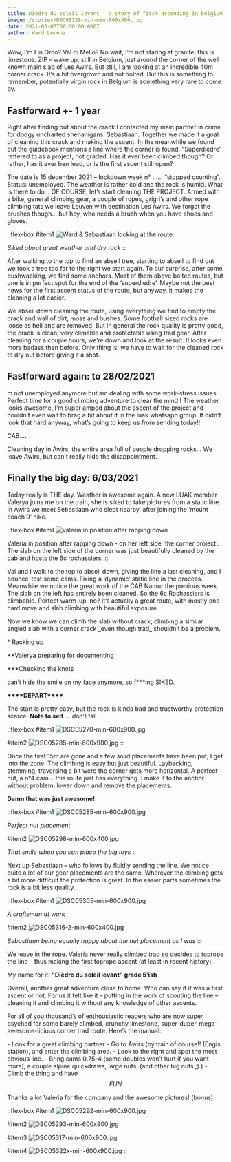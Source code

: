 ```yaml
---
title: Diedre du soleil levant - a story of first ascending in belgium
image: /stories/DSC05328-min-min-600x400.jpg
date: 2021-03-06T00:00:00.000Z
author: Ward Lorenz
---
```


Wow, I’m I in Orco? Val di Mello? No wait, I’m not staring at granite, this is limestone. ZIP – wake up, still in Belgium, just around the corner of the well known main slab of Les Awirs. But still, I am looking at an incredible 40m corner crack. It’s a bit overgrown and not bolted. But this is something to remember, potentially virgin rock in Belgium is something very rare to come by.

## Fastforward +- 1 year

Right after finding out about the crack I contacted my main partner in crime for dodgy uncharted shenanigans: Sebastiaan. Together we made it a goal of cleaning this crack and making the ascent. In the meanwhile we found out the guidebook mentions a line where the corner is found. “Superdiedre” reffered to as a project, not graded. Has it ever been climbed though? Or rather, has it ever ben lead, or is the first ascent still open?

The date is 15 december 2021 – lockdown week n° …… “stopped counting”. Status: unemployed. The weather is rather cold and the rock is humid. What is there to do… OF COURSE, let’s start cleaning THE PROJECT. Armed with a bike, general climbing gear, a couple of ropes, grigri’s and other rope climbing tats we leave Leuven with destination Les Awirs. We forgot the brushes though… but hey, who needs a brush when you have shoes and gloves.

::flex-box
#item1
![Ward & Sebastiaan looking at the route](/stories/DSC05328-min-min-600x400.jpg)

_Siked about great weather and dry rock_
::

After walking to the top to find an abseil tree, starting to abseil to find out we took a tree too far to the right we start again. To our surprise, after some bushwacking, we find some anchors. Most of them above bolted routes, but one is in perfect spot for the end of the ‘superdiedre’. Maybe not the best news for the first ascent status of the route, but anyway, it makes the cleaning a lot easier.

We abseil down cleaning the route, using everything we find to empty the crack and wall of dirt, moss and bushes. Some football sized rocks are loose as hell and are removed. But in general the rock quality is pretty good, the crack is clean, very climable and protectable using trad gear. After cleaning for a couple hours, we’re down and look at the result. It looks even more badass then before. Only thing is: we have to wait for the cleaned rock to dry out before giving it a shot.

## Fastforward again: to 28/02/2021

m not unemployed anymore but am dealing with some work-stress issues. Perfect time for a good climbing adventure to clear the mind ! The weather looks awesome, I’m super amped about the ascent of the project and couldn’t even wait to brag a bit about it in the luak whatsapp group. It didn’t look that hard anyway, what’s going to keep us from sending today!!

CAB….

Cleaning day in Awirs, the entire area full of people dropping rocks… We leave Awirs, but can’t really hide the disappointment.

## Finally the big day: 6/03/2021

Today really is THE day. Weather is awesome again. A new LUAK member Valerya joins me on the train, she is siked to take pictures from a static line. In Awirs we meet Sebastiaan who slept nearby, after joining the ‘mount coach 9’ hike.

::flex-box
#item1
![valeria in position after rapping down](/stories/DSC03642-min-600x400.JPG)

Valeria in position after rapping down - on her left side 'the corner project'. The slab on the left side of the corner was just beautifully cleaned by the cab and hosts the 6c rochassiers.
::

Val and I walk to the top to abseil down, giving the line a last cleaning, and I bounce-test some cams. Fixing a ‘dynamic’ static line in the process. Meanwhile we notice the great work of the CAB Namur the previous week. The slab on the left has entirely been cleaned. So the 6c Rochassiers is climbable. Perfect warm-up, no? It’s actually a great route, with mostly one hard move and slab climbing with beautiful exposure.

Now we know we can climb the slab without crack, climbing a similar angled slab with a corner crack \_even though trad\_ shouldn’t be a problem.

\* Racking up

\*\*Valerya preparing for documenting

\*\*\*Checking the knots

can’t hide the smile on my face anymore, so f\*\*\*ing SIKED.

**\*\*\*\*DEPART\*\*\*\***

The start is pretty easy, but the rock is kinda bad and trustworthy protection scarce. **Note to self** … don’t fall.

::flex-box
#item1
![DSC05270-min-600x900.jpg](/stories/DSC05270-min-600x900.jpg)

#item2
![DSC05285-min-600x900.jpg](/stories/DSC05289-min-min-600x900.jpg)
::

Once the first 15m are gone and a few solid placements have been put, I get into the zone. The climbing is easy but just beautiful. Laybacking, stemming, traversing a bit were the corner gets more horizontal. A perfect nut, a n°4 cam… this route just has everything. I make it to the anchor without problem, lower down and remove the placements.

**Damn that was just awesome!**

::flex-box
#item1
![DSC05285-min-600x900.jpg](/stories/DSC05285-min-600x900.jpg)

_Perfect nut placement_

#item2
![DSC05298-min-600x400.jpg](/stories/DSC05298-min-600x400.jpg)

_That smile when you can place the big toys_
::

Next up Sebastiaan – who follows by fluidly sending the line. We notice quite a lot of our gear placements are the same. Wherever the climbing gets a bit more difficult the protection is great. In the easier parts sometimes the rock is a bit less quality.

::flex-box
#item1
![DSC05305-min-600x900.jpg](/stories/DSC05305-min-600x900.jpg)

_A craftsman at work_

#item2
![DSC05316-2-min-600x400.jpg](/stories/DSC05316-2-min-600x400.jpg)

_Sebastiaan being equally happy about the nut placement as I was_
::

We leave in the rope. Valeria never really climbed trad so decides to toprope the line – thus making the first toprope ascent (at least in recent history).

My name for it: **“Dièdre du soleil levant” grade 5’ish**

Overall, another great adventure close to home. Who can say if it was a first ascent or not. For us it felt like it – putting in the work of scouting the line – cleaning it and climbing it without any knowledge of other ascents.

For all of you thousand’s of enthousiastic readers who are now super psyched for some barely climbed, crunchy limestone, super-duper-mega-awesome-licious corner trad route. Here’s the manual:

\- Look for a great climbing partner - Go to Awirs (by train of course!! (Engis station), and enter the climbing area. - Look to the right and spot the most obvious line. - Bring cams 0.75-4 (some doubles won’t hurt if you want more), a couple alpine quickdraws, large nuts, (and other big nuts ;) ) - Climb the thing and have $$FUN$$

Thanks a lot Valeria for the company and the awesome pictures! (bonus)

::flex-box
#item1
![DSC05292-min-600x900.jpg](/stories/DSC05292-min-600x900.jpg)

#item2
![DSC05293-min-600x900.jpg](/stories/DSC05293-min-600x900.jpg)

#item3
![DSC05317-min-600x900.jpg](/stories/DSC05317-min-600x900.jpg)

#item4
![DSC05322x-min-600x900.jpg](/stories/DSC05322x-min-600x900.jpg)
::
